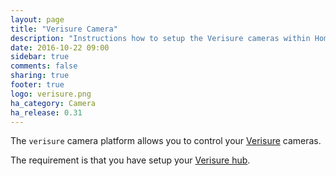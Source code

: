 ```yaml
---
layout: page
title: "Verisure Camera"
description: "Instructions how to setup the Verisure cameras within Home Assistant."
date: 2016-10-22 09:00
sidebar: true
comments: false
sharing: true
footer: true
logo: verisure.png
ha_category: Camera
ha_release: 0.31
---
```



The `verisure` camera platform allows you to control your [Verisure](https://www.verisure.com/) cameras.

The requirement is that you have setup your [Verisure hub](/components/verisure/).

